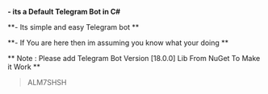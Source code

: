  **- its a Default Telegram Bot in C#**
 
 **-  Its simple and easy Telegram bot **
 
 **- If You are here then im assuming you know what your doing **
 
 
 
** Note : Please add Telegram Bot Version  [18.0.0] Lib From NuGet To Make it Work **


> ALM7SHSH
